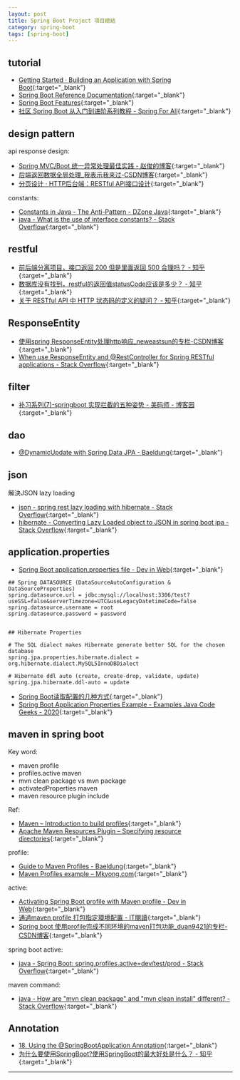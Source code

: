 ```yaml
---
layout: post
title: Spring Boot Project 項目總結
category: spring-boot
tags: [spring-boot]
---
```


## tutorial

- [Getting Started · Building an Application with Spring Boot](https://spring.io/guides/gs/spring-boot/){:target="_blank"}
- [Spring Boot Reference Documentation](https://docs.spring.io/spring-boot/docs/2.2.2.RELEASE/reference/htmlsingle/){:target="_blank"}
- [Spring Boot Features](https://docs.spring.io/spring-boot/docs/current/reference/html/spring-boot-features.html#boot-features-spring-application){:target="_blank"}
- [社区 Spring Boot 从入门到进阶系列教程 - Spring For All](http://www.spring4all.com/article/246){:target="_blank"}

## design pattern

api response design:
- [Spring MVC/Boot 统一异常处理最佳实践 - 赵俊的博客](http://www.zhaojun.im/springboot-exception/){:target="_blank"}
- [后端返回数据全局处理_我表示我来过-CSDN博客](https://blog.csdn.net/my_nice_life/article/details/79945279){:target="_blank"}
- [分页设计 · HTTP后台端：RESTful API接口设计](https://crifan.github.io/http_restful_api/website/restful_experience/pagination.html){:target="_blank"}

constants:
- [Constants in Java - The Anti-Pattern - DZone Java](https://dzone.com/articles/constants-in-java-the-anti-pattern-1){:target="_blank"}
- [java - What is the use of interface constants? - Stack Overflow](https://stackoverflow.com/questions/2659593/what-is-the-use-of-interface-constants){:target="_blank"}

## restful

- [前后端分离项目，接口返回 200 但是里面返回 500 合理吗？ - 知乎](https://www.zhihu.com/question/309888255){:target="_blank"}
- [数据库没有找到，restful的返回值statusCode应该是多少？ - 知乎](https://www.zhihu.com/question/310737821){:target="_blank"}
- [关于 RESTful API 中 HTTP 状态码的定义的疑问？ - 知乎](https://www.zhihu.com/question/58686782){:target="_blank"}

## ResponseEntity

- [使用spring ResponseEntity处理http响应_neweastsun的专栏-CSDN博客](https://blog.csdn.net/neweastsun/article/details/81142870){:target="_blank"}
- [When use ResponseEntity<T> and @RestController for Spring RESTful applications - Stack Overflow](https://bit.ly/3aojtE6){:target="_blank"}

## filter

- [补习系列(7)-springboot 实现拦截的五种姿势 - 美码师 - 博客园](https://www.cnblogs.com/littleatp/p/9496009.html){:target="_blank"}

## dao

- [@DynamicUpdate with Spring Data JPA - Baeldung](https://www.baeldung.com/spring-data-jpa-dynamicupdate){:target="_blank"}

## json

解決JSON lazy loading
- [json - spring rest lazy loading with hibernate - Stack Overflow](https://stackoverflow.com/questions/46190099/spring-rest-lazy-loading-with-hibernate){:target="_blank"}
- [hibernate - Converting Lazy Loaded object to JSON in spring boot jpa - Stack Overflow](https://stackoverflow.com/questions/55942356/converting-lazy-loaded-object-to-json-in-spring-boot-jpa){:target="_blank"}

## application.properties

- [Spring Boot application.properties file - Dev in Web](http://dolszewski.com/spring/spring-boot-application-properties-file/){:target="_blank"}

```properties
## Spring DATASOURCE (DataSourceAutoConfiguration & DataSourceProperties)
spring.datasource.url = jdbc:mysql://localhost:3306/test?useSSL=false&serverTimezone=UTC&useLegacyDatetimeCode=false
spring.datasource.username = root
spring.datasource.password = password


## Hibernate Properties

# The SQL dialect makes Hibernate generate better SQL for the chosen database
spring.jpa.properties.hibernate.dialect = org.hibernate.dialect.MySQL5InnoDBDialect

# Hibernate ddl auto (create, create-drop, validate, update)
spring.jpa.hibernate.ddl-auto = update
```

- [Spring Boot读取配置的几种方式](https://mp.weixin.qq.com/s/aen2PIh0ut-BSHad-Bw7hg){:target="_blank"}
- [Spring Boot Application Properties Example - Examples Java Code Geeks - 2020](https://examples.javacodegeeks.com/enterprise-java/spring/boot/spring-boot-application-properties-example/){:target="_blank"}

## maven in spring boot

Key word:
- maven profile
- profiles.active maven
- mvn clean package vs mvn package
- activatedProperties maven
- maven resource plugin include

Ref:
- [Maven – Introduction to build profiles](http://maven.apache.org/guides/introduction/introduction-to-profiles.html){:target="_blank"}
- [Apache Maven Resources Plugin – Specifying resource directories](http://maven.apache.org/plugins/maven-resources-plugin/examples/resource-directory.html){:target="_blank"}

profile:
- [Guide to Maven Profiles - Baeldung](https://www.baeldung.com/maven-profiles){:target="_blank"}
- [Maven Profiles example – Mkyong.com](https://mkyong.com/maven/maven-profiles-example/){:target="_blank"}

active:
- [Activating Spring Boot profile with Maven profile - Dev in Web](http://dolszewski.com/spring/spring-boot-properties-per-maven-profile/){:target="_blank"}
- [通過maven profile 打包指定環境配置 - IT閱讀](https://www.itread01.com/content/1546503853.html){:target="_blank"}
- [Spring boot 使用profile完成不同环境的maven打包功能_duan9421的专栏-CSDN博客](https://blog.csdn.net/duan9421/article/details/79086335){:target="_blank"}

spring boot active:
- [java - Spring Boot: spring.profiles.active=dev/test/prod - Stack Overflow](https://bit.ly/386R6sB){:target="_blank"}

maven command:
- [java - How are "mvn clean package" and "mvn clean install" different? - Stack Overflow](https://bit.ly/2GTEN6F){:target="_blank"}

## Annotation

- [18. Using the @SpringBootApplication Annotation](https://docs.spring.io/spring-boot/docs/2.1.11.RELEASE/reference/html/using-boot-using-springbootapplication-annotation.html){:target="_blank"}
- [为什么要使用SpringBoot?使用SpringBoot的最大好处是什么？ - 知乎](https://zhuanlan.zhihu.com/p/78116580){:target="_blank"}

---